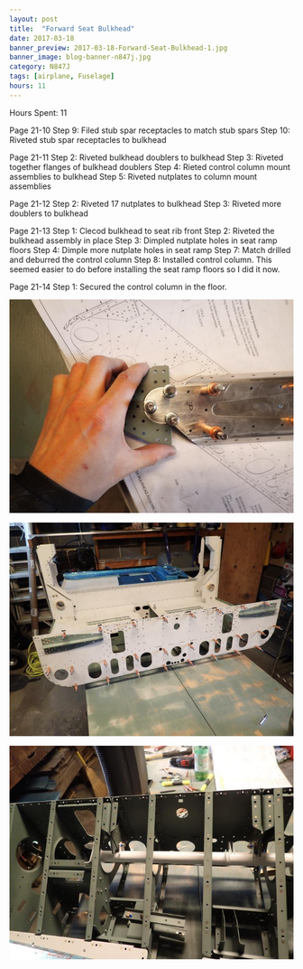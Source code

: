 ```yaml
---
layout: post
title:  "Forward Seat Bulkhead"
date: 2017-03-18
banner_preview: 2017-03-18-Forward-Seat-Bulkhead-1.jpg
banner_image: blog-banner-n847j.jpg
category: N847J
tags: [airplane, Fuselage]
hours: 11
---
```



Hours Spent: 11

Page 21-10
Step 9: Filed stub spar receptacles to match stub spars
Step 10: Riveted stub spar receptacles to bulkhead

Page 21-11
Step 2: Riveted bulkhead doublers to bulkhead 
Step 3: Riveted together flanges of bulkhead doublers
Step 4: Rieted control column mount assemblies to bulkhead
Step 5: Riveted nutplates to column mount assemblies

Page 21-12
Step 2: Riveted 17 nutplates to bulkhead
Step 3: Riveted more doublers to bulkhead

Page 21-13
Step 1: Clecod  bulkhead to seat rib front
Step 2: Riveted the bulkhead assembly in place
Step 3: Dimpled nutplate holes in seat ramp floors
Step 4: Dimple more nutplate holes in seat ramp
Step 7: Match drilled and deburred the control column
Step 8: Installed control column.  This seemed easier to do before installing the seat ramp floors so I did it now.

Page 21-14
Step 1: Secured the control column in the floor.

![](/assets/images/2017-03-18-Forward-Seat-Bulkhead-1.jpg)

![](/assets/images/2017-03-18-Forward-Seat-Bulkhead-2.jpg)

![](/assets/images/2017-03-18-Forward-Seat-Bulkhead-3.jpg)
